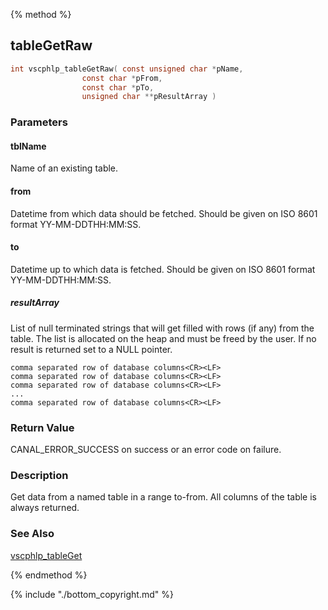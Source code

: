 
{% method %}
## tableGetRaw

```c
int vscphlp_tableGetRaw( const unsigned char *pName, 
                const char *pFrom, 
                const char *pTo,
                unsigned char **pResultArray )
```


### Parameters

#### tblName
Name of an existing table.

#### from
Datetime from which data should be fetched. Should be given on ISO 8601 format YY-MM-DDTHH:MM:SS.

#### to
Datetime up to which data is fetched. Should be given on ISO 8601 format YY-MM-DDTHH:MM:SS.

##### resultArray
List of null terminated strings that will get filled with rows (if any) from the table. The list is allocated on the heap and must be freed by the user. If no result is returned set to a NULL pointer.

    comma separated row of database columns<CR><LF>
    comma separated row of database columns<CR><LF>
    comma separated row of database columns<CR><LF>
    ...
    comma separated row of database columns<CR><LF>

### Return Value
CANAL_ERROR_SUCCESS on success or an error code on failure. 

### Description
Get data from a named table in a range to-from. All columns of the table is always returned.


### See Also
[vscphlp_tableGet](vscphlp_tableget.md)

{% endmethod %}

{% include "./bottom_copyright.md" %}